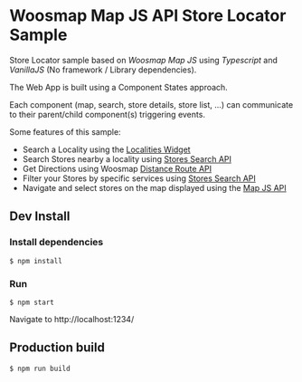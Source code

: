 # Woosmap Map JS API Store Locator Sample

Store Locator sample based on *Woosmap Map JS* using *Typescript* and *VanillaJS* (No framework / Library dependencies).

The Web App is built using a Component States approach. 

Each component (map, search, store details, store list, ...) can communicate to their parent/child component(s) triggering events.

Some features of this sample:

- Search a Locality using the [Localities Widget](https://developers.woosmap.com/products/localities/localities-widget/quick-start/)
- Search Stores nearby a locality using [Stores Search API](https://developers.woosmap.com/products/search-api/get-started/)
- Get Directions using Woosmap [Distance Route API](https://developers.woosmap.com/products/distance-api/route-endpoint/)
- Filter your Stores by specific services using [Stores Search API](https://developers.woosmap.com/products/search-api/get-started/)
- Navigate and select stores on the map displayed using the [Map JS API](https://developers.woosmap.com/products/map-api/get-started/)


## Dev Install
### Install dependencies

```ShellSession
$ npm install
```

### Run
```ShellSession
$ npm start
```
Navigate to http://localhost:1234/

## Production build
```ShellSession
$ npm run build
```
